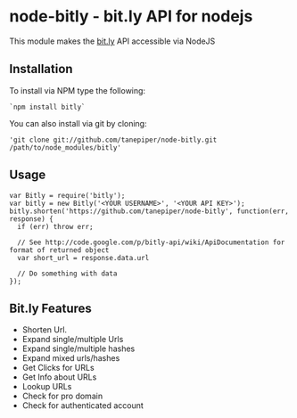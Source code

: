 node-bitly - bit.ly API for nodejs
====================

This module makes the [bit.ly](http://bitly.com) API accessible via NodeJS

Installation
------------

To install via NPM type the following:

    `npm install bitly`

You can also install via git by cloning:

    'git clone git://github.com/tanepiper/node-bitly.git /path/to/node_modules/bitly'


Usage
-----

    var Bitly = require('bitly');
    var bitly = new Bitly('<YOUR USERNAME>', '<YOUR API KEY>');
    bitly.shorten('https://github.com/tanepiper/node-bitly', function(err, response) {
      if (err) throw err;

      // See http://code.google.com/p/bitly-api/wiki/ApiDocumentation for format of returned object
      var short_url = response.data.url

      // Do something with data
    });


Bit.ly Features
---------------
* Shorten Url.
* Expand single/multiple Urls
* Expand single/multiple hashes
* Expand mixed urls/hashes
* Get Clicks for URLs
* Get Info about URLs
* Lookup URLs
* Check for pro domain
* Check for authenticated account

